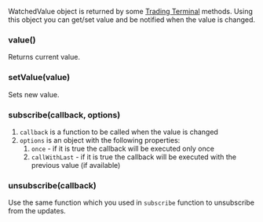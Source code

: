 WatchedValue object is returned by some [Trading Terminal](Trading-Terminal.md) methods. Using this object you can get/set value and be notified when the value is changed.

### value()

Returns current value.

### setValue(value)

Sets new value.

### subscribe(callback, options)

1. `callback` is a function to be called when the value is changed
1. `options` is an object with the following properties:
    1. `once` - if it is true the callback will be executed only once
    1. `callWithLast` - if it is true the callback will be executed with the previous value (if available)

### unsubscribe(callback)

Use the same function which you used in `subscribe` function to unsubscribe from the updates.
